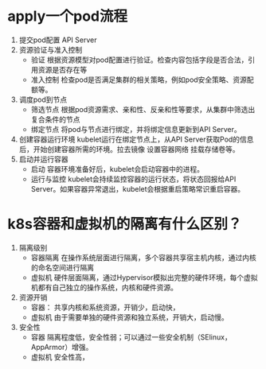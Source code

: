 # apply一个pod流程
1. 提交pod配置
API Server
2. 资源验证与准入控制
    * 验证
    根据资源模型对pod配置进行验证。检查内容包括字段是否合法，引用资源是否存在等
    * 准入控制
    检查pod是否满足集群的相关策略，例如pod安全策略、资源配额等。
3. 调度pod到节点
    * 筛选节点
    根据pod资源需求、亲和性、反亲和性等要求，从集群中筛选出复合条件的节点
    * 绑定节点
    将pod与节点进行绑定，并将绑定信息更新到API Server。
4. 创建容器运行环境
    kubelet运行在绑定节点上，从API Server获取Pod的信息后，开始创建容器所需的环境。拉去镜像 设置容器网络 挂载存储卷等。
5. 启动并运行容器
    * 启动 
    容器环境准备好后，kubelet会启动容器中的进程。
    * 运行与监控
    kubelet会持续监控容器的运行状态，将状态回报给API Server。如果容器异常退出，kubelet会根据重启策略常识重启容器。
# k8s容器和虚拟机的隔离有什么区别？
1. 隔离级别
    * 容器隔离
    在操作系统层面进行隔离，多个容器共享宿主机内核，通过内核的命名空间进行隔离
    * 虚拟机
    硬件层面隔离，通过Hypervisor模拟出完整的硬件环境，每个虚拟机都有自己独立的操作系统，内核和硬件资源。
2. 资源开销
    * 容器：
    共享内核和系统资源，开销少，启动快，
    * 虚拟机
    由于需要单独的硬件资源和独立系统，开销大，启动慢。
3. 安全性
    * 容器
    隔离程度低，安全性弱；可以通过一些安全机制（SElinux，AppArmor）增强。
    * 虚拟机
    安全性高，